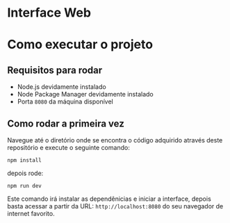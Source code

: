 # Interface Web

# Como executar o projeto

## Requisitos para rodar

- Node.js devidamente instalado
- Node Package Manager devidamente instalado
- Porta `8080` da máquina disponível

## Como rodar a primeira vez

Navegue até o diretório onde se encontra o código adquirido através deste repositório e execute o seguinte comando:

```
npm install
```

depois rode:

```
npm run dev
```

Este comando irá instalar as dependênicias e iniciar a interface, depois basta acessar a partir da URL: `http://localhost:8080` do seu navegador de internet favorito.

